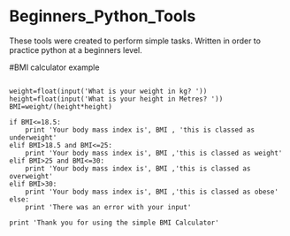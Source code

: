 # Beginners_Python_Tools

These tools were created to perform simple tasks. Written in order to practice python at a beginners level.

#BMI calculator example

```print 'The simple BMI Calculator!'

weight=float(input('What is your weight in kg? '))
height=float(input('What is your height in Metres? '))
BMI=weight/(height*height)

if BMI<=18.5:
    print 'Your body mass index is', BMI , 'this is classed as underweight'
elif BMI>18.5 and BMI<=25:
    print 'Your body mass index is', BMI ,'this is classed as weight'
elif BMI>25 and BMI<=30:
    print 'Your body mass index is', BMI ,'this is classed as overweight'
elif BMI>30:
    print 'Your body mass index is', BMI ,'this is classed as obese'
else:
    print 'There was an error with your input'

print 'Thank you for using the simple BMI Calculator'
```
